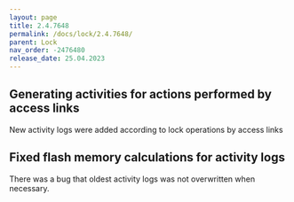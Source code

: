 ```yaml
---
layout: page
title: 2.4.7648
permalink: /docs/lock/2.4.7648/
parent: Lock
nav_order: -2476480
release_date: 25.04.2023
---
```


## Generating activities for actions performed by access links
New activity logs were added according to lock operations by access links

## Fixed flash memory calculations for activity logs
There was a bug that oldest activity logs was not overwritten when necessary.